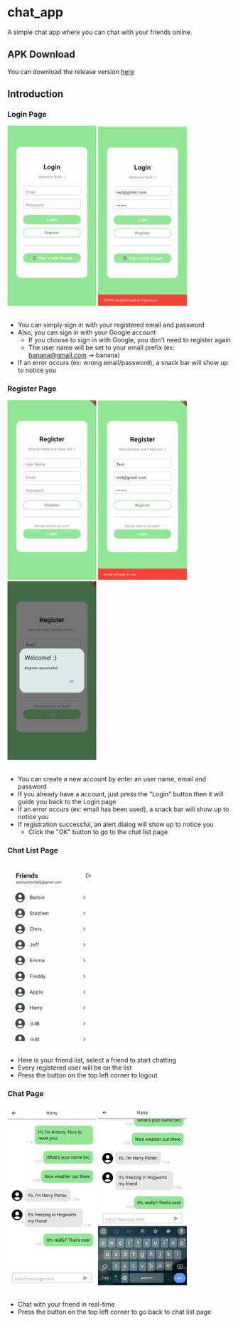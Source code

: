 # chat_app

A simple chat app where you can chat with your friends online.

## APK Download
You can download the release version [here](app-release.apk)

## Introduction

### Login Page

<div style="display:inline-block">
  <img src="image/Login_page.jpg" width="200"> <img src="image/Login_page_snack_bar.jpg" width="200">
</div>
<br/>
<br/>

- You can simply sign in with your registered email and password
- Also, you can sign in with your Google account
    - If you choose to sign in with Google, you don't need to register again 
    - The user name will be set to your email prefix (ex: banana@gmail.com -> banana)
- If an error occurs (ex: wrong email/password), a snack bar will show up to notice you

### Register Page

<div style="display:inline-block">
  <img src="image/Register_page.jpg" width="200"> <img src="image/Register_page_snack_bar.jpg" width="200"> <img src="image/Register_page_alert_dialog.jpg" width="200">
</div>
<br/>
<br/>

- You can create a new account by enter an user name, email and password
- If you already have a account, just press the "Login" button then it will guide you back to the Login page
- If an error occurs (ex: email has been used), a snack bar will show up to notice you
- If registration successful, an alert dialog will show up to notice you
    - Click the "OK" button to go to the chat list page

### Chat List Page

<div style="display:inline-block">
  <img src="image/Chat_list_page.jpg" width="200">
</div>
<br/>
<br/>

- Here is your friend list, select a friend to start chatting
- Every registered user will be on the list
- Press the button on the top left corner to logout

### Chat Page

<div style="display:inline-block">
  <img src="image/Chat_page.jpg" width="200"> <img src="image/Chat_page_with_keyboard.jpg" width="200">
</div>
<br/>
<br/>

- Chat with your friend in real-time
- Press the button on the top left corner to go back to chat list page